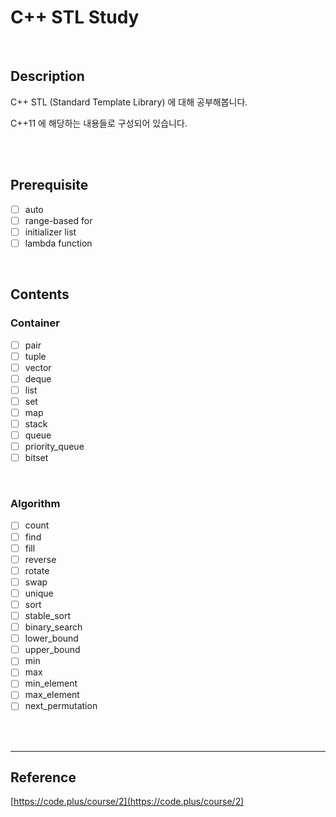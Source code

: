 # C++ STL Study

<br>

## Description

C++ STL (Standard Template Library) 에 대해 공부해봅니다.

C++11 에 해당하는 내용들로 구성되어 있습니다.

<br>

<br>

## Prerequisite

- [ ] auto
- [ ] range-based for
- [ ] initializer list
- [ ] lambda function

<br>

## Contents

### Container

- [ ] pair
- [ ] tuple
- [ ] vector
- [ ] deque
- [ ] list
- [ ] set
- [ ] map
- [ ] stack
- [ ] queue
- [ ] priority_queue
- [ ] bitset

<br>

### Algorithm



- [ ] count
- [ ] find
- [ ] fill
- [ ] reverse
- [ ] rotate
- [ ] swap
- [ ] unique
- [ ] sort
- [ ] stable_sort
- [ ] binary_search
- [ ] lower_bound
- [ ] upper_bound
- [ ] min
- [ ] max
- [ ] min_element
- [ ] max_element
- [ ] next_permutation

<br>
<br>

---

## Reference

[https://code.plus/course/2](https://code.plus/course/2)


